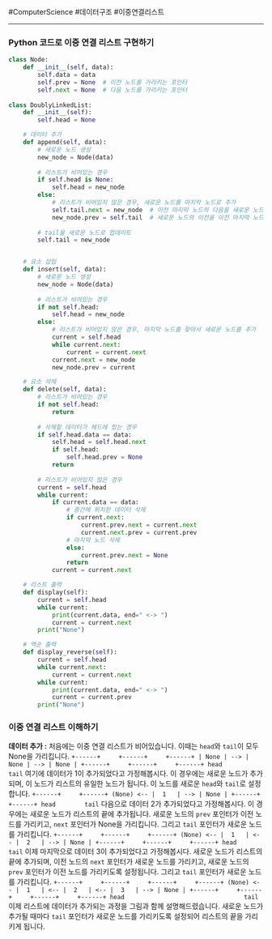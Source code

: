 #ComputerScience #데이터구조 #이중연결리스트

---
### Python 코드로 이중 연결 리스트 구현하기

```python
class Node:
    def __init__(self, data):
        self.data = data
        self.prev = None  # 이전 노드를 가리키는 포인터
        self.next = None  # 다음 노드를 가리키는 포인터
        
class DoublyLinkedList:
    def __init__(self):
        self.head = None

    # 데이터 추가
    def append(self, data):
        # 새로운 노드 생성
        new_node = Node(data)
        
        # 리스트가 비어있는 경우
        if self.head is None:
            self.head = new_node
        else:
            # 리스트가 비어있지 않은 경우, 새로운 노드를 마지막 노드로 추가
            self.tail.next = new_node  # 이전 마지막 노드의 다음을 새로운 노드로 설정
            new_node.prev = self.tail  # 새로운 노드의 이전을 이전 마지막 노드로 설정
        
        # tail을 새로운 노드로 업데이트
        self.tail = new_node  


    # 요소 삽입
    def insert(self, data):
        # 새로운 노드 생성
        new_node = Node(data)
        
        # 리스트가 비어있는 경우
        if not self.head:
            self.head = new_node
        else:
            # 리스트가 비어있지 않은 경우, 마지막 노드를 찾아서 새로운 노드를 추가
            current = self.head
            while current.next:
                current = current.next
            current.next = new_node
            new_node.prev = current

    # 요소 삭제
    def delete(self, data):
        # 리스트가 비어있는 경우
        if not self.head:
            return
        
        # 삭제할 데이터가 헤드에 있는 경우
        if self.head.data == data:
            self.head = self.head.next
            if self.head:
                self.head.prev = None
            return
        
        # 리스트가 비어있지 않은 경우
        current = self.head
        while current:
            if current.data == data:
                # 중간에 위치한 데이터 삭제
                if current.next:
                    current.prev.next = current.next
                    current.next.prev = current.prev
                # 마지막 노드 삭제
                else:
                    current.prev.next = None
                return
            current = current.next

    # 리스트 출력
    def display(self):
        current = self.head
        while current:
            print(current.data, end=" <-> ")
            current = current.next
        print("None")

    # 역순 출력
    def display_reverse(self):
        current = self.head
        while current.next:
            current = current.next
        while current:
            print(current.data, end=" <-> ")
            current = current.prev
        print("None")

```

### 이중 연결 리스트 이해하기

**데이터 추가 :** 
	처음에는 이중 연결 리스트가 비어있습니다. 이때는 `head`와 `tail`이 모두 None을 가리킵니다.
	```
	+------+     +------+     +------+
	| None | --> | None | --> | None |
	+------+     +------+     +------+
	  head        tail
	```
	여기에 데이터가 1이 추가되었다고 가정해봅시다. 이 경우에는 새로운 노드가 추가되며, 이 노드가 리스트의 유일한 노드가 됩니다. 이 노드를 새로운 `head`와 `tail`로 설정합니다.
	```
	           +------+     +------+
	(None) <-- |  1   | --> | None |
	           +------+     +------+
	             head        tail
	```
	다음으로 데이터 2가 추가되었다고 가정해봅시다. 이 경우에는 새로운 노드가 리스트의 끝에 추가됩니다. 새로운 노드의 `prev` 포인터가 이전 노드를 가리키고, `next` 포인터가 None을 가리킵니다. 그리고 `tail` 포인터가 새로운 노드를 가리킵니다.
	```
	           +------+     +------+     +------+
	(None) <-- |  1   | <-- |  2   | --> | None |
	           +------+     +------+     +------+
	             head                     tail
	```
	이제 마지막으로 데이터 3이 추가되었다고 가정해봅시다. 새로운 노드가 리스트의 끝에 추가되며, 이전 노드의 `next` 포인터가 새로운 노드를 가리키고, 새로운 노드의 `prev` 포인터가 이전 노드를 가리키도록 설정됩니다. 그리고 `tail` 포인터가 새로운 노드를 가리킵니다.
	```
	           +------+     +------+     +------+     +------+
	(None) <-- |  1   | <-- |  2   | <-- |  3   | --> | None |
	           +------+     +------+     +------+     +------+
	             head                                 tail
	```
	이제 리스트에 데이터가 추가되는 과정을 그림과 함께 설명해드렸습니다. 새로운 노드가 추가될 때마다 `tail` 포인터가 새로운 노드를 가리키도록 설정되어 리스트의 끝을 가리키게 됩니다.